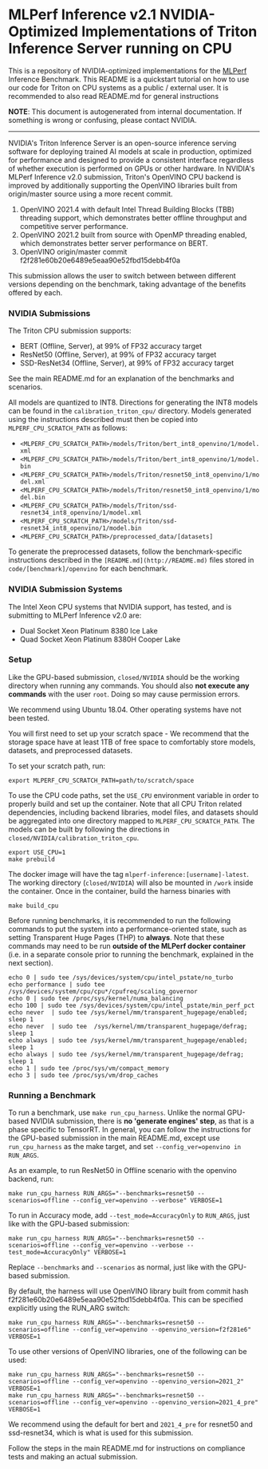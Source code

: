 # MLPerf Inference v2.1 NVIDIA-Optimized Implementations of Triton Inference Server running on CPU
This is a repository of NVIDIA-optimized implementations for the [MLPerf](https://mlcommons.org/en/) Inference Benchmark.
This README is a quickstart tutorial on how to use our code for Triton on CPU systems as a public / external user.
It is recommended to also read README.md for general instructions

**NOTE**: This document is autogenerated from internal documentation. If something is wrong or confusing, please contact NVIDIA.

---

NVIDIA's Triton Inference Server is an open-source inference serving software for deploying trained AI models at scale in production, optimized for performance and designed to provide a consistent interface regardless of whether execution is performed on GPUs or other hardware. In NVIDIA's MLPerf Inference v2.0 submission, Triton's OpenVINO CPU backend is improved by additionally supporting the OpenVINO libraries built from origin/master source using a more recent commit.

1. OpenVINO 2021.4 with default Intel Thread Building Blocks (TBB) threading support, which demonstrates better offline throughput and competitive server performance.
2. OpenVINO 2021.2 built from source with OpenMP threading enabled, which demonstrates better server performance on BERT.
3. OpenVINO origin/master commit f2f281e60b20e6489e5eaa90e52fbd15debb4f0a

This submission allows the user to switch between between different versions depending on the benchmark, taking advantage of the benefits offered by each.

### NVIDIA Submissions

The Triton CPU submission supports:

- BERT (Offline, Server), at 99% of FP32 accuracy target
- ResNet50 (Offline, Server), at 99% of FP32 accuracy target
- SSD-ResNet34 (Offline, Server), at 99% of FP32 accuracy target

See the main README.md for an explanation of the benchmarks and scenarios.

All models are quantized to INT8. Directions for generating the INT8 models can be found in the `calibration_triton_cpu/` directory. Models generated using the instructions described must then be copied into `MLPERF_CPU_SCRATCH_PATH` as follows:

- `<MLPERF_CPU_SCRATCH_PATH>/models/Triton/bert_int8_openvino/1/model.xml`
- `<MLPERF_CPU_SCRATCH_PATH>/models/Triton/bert_int8_openvino/1/model.bin`
- `<MLPERF_CPU_SCRATCH_PATH>/models/Triton/resnet50_int8_openvino/1/model.xml`
- `<MLPERF_CPU_SCRATCH_PATH>/models/Triton/resnet50_int8_openvino/1/model.bin`
- `<MLPERF_CPU_SCRATCH_PATH>/models/Triton/ssd-resnet34_int8_openvino/1/model.xml`
- `<MLPERF_CPU_SCRATCH_PATH>/models/Triton/ssd-resnet34_int8_openvino/1/model.bin`
- `<MLPERF_CPU_SCRATCH_PATH>/preprocessed_data/[datasets]`

To generate the preprocessed datasets, follow the benchmark-specific instructions described in the `[README.md](http://README.md)` files stored in `code/[benchmark]/openvino` for each benchmark.

### NVIDIA Submission Systems

The Intel Xeon CPU systems that NVIDIA support, has tested, and is submitting to MLPerf Inference v2.0 are:

- Dual Socket Xeon Platinum 8380 Ice Lake
- Quad Socket Xeon Platinum 8380H Cooper Lake

### Setup

Like the GPU-based submission, `closed/NVIDIA` should be the working directory when running any commands. You should also **not execute any commands** with the user `root`. Doing so may cause permission errors.

We recommend using Ubuntu 18.04. Other operating systems have not been tested.

You will first need to set up your scratch space - We recommend that the storage space have at least 1TB of free space to comfortably store models, datasets, and preprocessed datasets.

To set your scratch path, run:

```
export MLPERF_CPU_SCRATCH_PATH=path/to/scratch/space
```
To use the CPU code paths, set the `USE_CPU` environment variable in order to properly build and set up the container. Note that all CPU Triton related dependencies, including backend libraries, model files, and datasets should be aggregated into one directory mapped to `MLPERF_CPU_SCRATCH_PATH`. The models can be built by following the directions in `closed/NVIDIA/calibration_triton_cpu`.

```
export USE_CPU=1
make prebuild
```
The docker image will have the tag `mlperf-inference:[username]-latest`. The working directory (`closed/NVIDIA`) will also be mounted in `/work` inside the container. Once in the container, build the harness binaries with

```
make build_cpu
```
Before running benchmarks, it is recommended to run the following commands to put the system into a performance-oriented state, such as setting Transparent Huge Pages (THP) to **always**. Note that these commands may need to be run **outside of the MLPerf docker container** (i.e. in a separate console prior to running the benchmark, explained in the next section).

```
echo 0 | sudo tee /sys/devices/system/cpu/intel_pstate/no_turbo
echo performance | sudo tee /sys/devices/system/cpu/cpu*/cpufreq/scaling_governor
echo 0 | sudo tee /proc/sys/kernel/numa_balancing
echo 100 | sudo tee /sys/devices/system/cpu/intel_pstate/min_perf_pct
echo never  | sudo tee /sys/kernel/mm/transparent_hugepage/enabled; sleep 1
echo never  | sudo tee  /sys/kernel/mm/transparent_hugepage/defrag; sleep 1
echo always | sudo tee /sys/kernel/mm/transparent_hugepage/enabled; sleep 1
echo always | sudo tee /sys/kernel/mm/transparent_hugepage/defrag; sleep 1
echo 1 | sudo tee /proc/sys/vm/compact_memory
echo 3 | sudo tee /proc/sys/vm/drop_caches
```
### Running a Benchmark

To run a benchmark, use `make run_cpu_harness`. Unlike the normal GPU-based NVIDIA submission, there is **no 'generate engines' step**, as that is a phase specific to TensorRT. In general, you can follow the instructions for the GPU-based submission in the main README.md, except use `run_cpu_harness` as the make target, and set `--config_ver=openvino in RUN_ARGS`.

As an example, to run ResNet50 in Offline scenario with the openvino backend, run:

```
make run_cpu_harness RUN_ARGS="--benchmarks=resnet50 --scenarios=offline --config_ver=openvino --verbose" VERBOSE=1
```
To run in Accuracy mode, add `--test_mode=AccuracyOnly` to `RUN_ARGS`, just like with the GPU-based submission:

```
make run_cpu_harness RUN_ARGS="--benchmarks=resnet50 --scenarios=offline --config_ver=openvino --verbose --test_mode=AccuracyOnly" VERBOSE=1
```
Replace `--benchmarks` and `--scenarios` as normal, just like with the GPU-based submission.

By default, the harness will use OpenVINO library built from commit hash f2f281e60b20e6489e5eaa90e52fbd15debb4f0a. This can be specified explicitly using the RUN_ARG switch:

```
make run_cpu_harness RUN_ARGS="--benchmarks=resnet50 --scenarios=offline --config_ver=openvino --openvino_version=f2f281e6" VERBOSE=1
```
To use other versions of OpenVINO libraries, one of the following can be used:

```
make run_cpu_harness RUN_ARGS="--benchmarks=resnet50 --scenarios=offline --config_ver=openvino --openvino_version=2021_2" VERBOSE=1
make run_cpu_harness RUN_ARGS="--benchmarks=resnet50 --scenarios=offline --config_ver=openvino --openvino_version=2021_4_pre" VERBOSE=1
```
We recommend using the default for bert and `2021_4_pre` for resnet50 and ssd-resnet34, which is what is used for this submission.

Follow the steps in the main README.md for instructions on compliance tests and making an actual submission.

